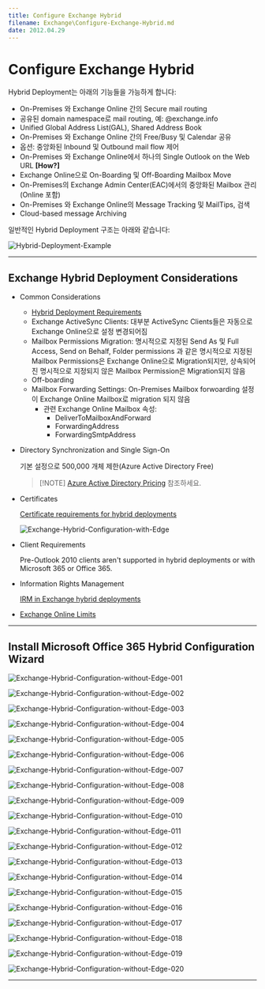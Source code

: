 ```yaml
---
title: Configure Exchange Hybrid
filename: Exchange\Configure-Exchange-Hybrid.md
date: 2012.04.29
---
```


# Configure Exchange Hybrid

Hybrid Deployment는 아래의 기능들을 가능하게 합니다:

- On-Premises 와 Exchange Online 간의 Secure mail routing
- 공유된 domain namespace로 mail routing, 예: @exchange.info
- Unified Global Address List(GAL), Shared Address Book
- On-Premises 와 Exchange Online 간의 Free/Busy 및 Calendar 공유
- 옵션: 중앙화된 Inbound 및 Outbound mail flow 제어
- On-Premises 와 Exchange Online에서 하나의 Single Outlook on the Web URL **[How?]**
- Exchange Online으로 On-Boarding 및 Off-Boarding Mailbox Move
- On-Premises의 Exchange Admin Center(EAC)에서의 중앙화된 Mailbox 관리(Online 포함)
- On-Premises 와 Exchange Online의 Message Tracking 및 MailTips, 검색
- Cloud-based message Archiving

일반적인 Hybrid Deployment 구조는 아래와 같습니다:

![Hybrid-Deployment-Example](https://github.com/kj-park/Tech/blob/main/Exchange/.media/Hybrid-Deployment-Example.png?raw=true)

---

## Exchange Hybrid Deployment Considerations

- Common Considerations

    - [Hybrid Deployment Requirements](https://docs.microsoft.com/en-us/exchange/hybrid-deployment-prerequisites)
    - Exchange ActiveSync Clients: 대부분 ActiveSync Clients들은 자동으로 Exchange Online으로 설정 변경되어짐
    - Mailbox Permissions Migration: 명시적으로 지정된 Send As 및 Full Access, Send on Behalf, Folder permissions 과 같은 명시적으로 지정된 Mailbox Permissions은 Exchange Online으로 Migration되지만, 상속되어진 명시적으로 지정되지 않은 Mailbox Permission은 Migration되지 않음
    - Off-boarding
    - Mailbox Forwarding Settings: On-Premises Mailbox forwoarding 설정이 Exchange Online Mailbox로 migration 되지 않음
        - 관련 Exchange Online Mailbox 속성:
            - DeliverToMailboxAndForward
            - ForwardingAddress
            - ForwardingSmtpAddress

- Directory Synchronization and Single Sign-On

    기본 설정으로 500,000 개체 제한(Azure Active Directory Free)
    
    > [!NOTE] [Azure Active Directory Pricing](https://azure.microsoft.com/pricing/details/active-directory/) 참조하세요.

- Certificates

    [Certificate requirements for hybrid deployments](https://docs.microsoft.com/en-us/exchange/certificate-requirements)

    ![Exchange-Hybrid-Configuration-with-Edge](https://github.com/kj-park/Tech/blob/main/Exchange/.media/Exchange-Hybrid-Configuration-with-Edge.png?raw=true)

- Client Requirements

    Pre-Outlook 2010 clients aren't supported in hybrid deployments or with Microsoft 365 or Office 365.

- Information Rights Management

    [IRM in Exchange hybrid deployments](https://docs.microsoft.com/en-us/exchange/irm)

- [Exchange Online Limits](https://docs.microsoft.com/en-us/office365/servicedescriptions/exchange-online-service-description/exchange-online-limits)

---

## Install Microsoft Office 365 Hybrid Configuration Wizard

![Exchange-Hybrid-Configuration-without-Edge-001](https://github.com/kj-park/Tech/blob/main/Exchange/.media/Exchange-Hybrid-Configuration-without-Edge-001.png?raw=true)

![Exchange-Hybrid-Configuration-without-Edge-002](https://github.com/kj-park/Tech/blob/main/Exchange/.media/Exchange-Hybrid-Configuration-without-Edge-002.png?raw=true)

![Exchange-Hybrid-Configuration-without-Edge-003](https://github.com/kj-park/Tech/blob/main/Exchange/.media/Exchange-Hybrid-Configuration-without-Edge-003.png?raw=true)

![Exchange-Hybrid-Configuration-without-Edge-004](https://github.com/kj-park/Tech/blob/main/Exchange/.media/Exchange-Hybrid-Configuration-without-Edge-004.png?raw=true)

![Exchange-Hybrid-Configuration-without-Edge-005](https://github.com/kj-park/Tech/blob/main/Exchange/.media/Exchange-Hybrid-Configuration-without-Edge-005.png?raw=true)

![Exchange-Hybrid-Configuration-without-Edge-006](https://github.com/kj-park/Tech/blob/main/Exchange/.media/Exchange-Hybrid-Configuration-without-Edge-006.png?raw=true)

![Exchange-Hybrid-Configuration-without-Edge-007](https://github.com/kj-park/Tech/blob/main/Exchange/.media/Exchange-Hybrid-Configuration-without-Edge-007.png?raw=true)

![Exchange-Hybrid-Configuration-without-Edge-008](https://github.com/kj-park/Tech/blob/main/Exchange/.media/Exchange-Hybrid-Configuration-without-Edge-008.png?raw=true)

![Exchange-Hybrid-Configuration-without-Edge-009](https://github.com/kj-park/Tech/blob/main/Exchange/.media/Exchange-Hybrid-Configuration-without-Edge-009.png?raw=true)

![Exchange-Hybrid-Configuration-without-Edge-010](https://github.com/kj-park/Tech/blob/main/Exchange/.media/Exchange-Hybrid-Configuration-without-Edge-010.png?raw=true)

![Exchange-Hybrid-Configuration-without-Edge-011](https://github.com/kj-park/Tech/blob/main/Exchange/.media/Exchange-Hybrid-Configuration-without-Edge-011.png?raw=true)

![Exchange-Hybrid-Configuration-without-Edge-012](https://github.com/kj-park/Tech/blob/main/Exchange/.media/Exchange-Hybrid-Configuration-without-Edge-012.png?raw=true)

![Exchange-Hybrid-Configuration-without-Edge-013](https://github.com/kj-park/Tech/blob/main/Exchange/.media/Exchange-Hybrid-Configuration-without-Edge-013.png?raw=true)

![Exchange-Hybrid-Configuration-without-Edge-014](https://github.com/kj-park/Tech/blob/main/Exchange/.media/Exchange-Hybrid-Configuration-without-Edge-014.png?raw=true)

![Exchange-Hybrid-Configuration-without-Edge-015](https://github.com/kj-park/Tech/blob/main/Exchange/.media/Exchange-Hybrid-Configuration-without-Edge-015.png?raw=true)

![Exchange-Hybrid-Configuration-without-Edge-016](https://github.com/kj-park/Tech/blob/main/Exchange/.media/Exchange-Hybrid-Configuration-without-Edge-016.png?raw=true)

![Exchange-Hybrid-Configuration-without-Edge-017](https://github.com/kj-park/Tech/blob/main/Exchange/.media/Exchange-Hybrid-Configuration-without-Edge-017.png?raw=true)

![Exchange-Hybrid-Configuration-without-Edge-018](https://github.com/kj-park/Tech/blob/main/Exchange/.media/Exchange-Hybrid-Configuration-without-Edge-018.png?raw=true)

![Exchange-Hybrid-Configuration-without-Edge-019](https://github.com/kj-park/Tech/blob/main/Exchange/.media/Exchange-Hybrid-Configuration-without-Edge-019.png?raw=true)

![Exchange-Hybrid-Configuration-without-Edge-020](https://github.com/kj-park/Tech/blob/main/Exchange/.media/Exchange-Hybrid-Configuration-without-Edge-020.png?raw=true)

---
